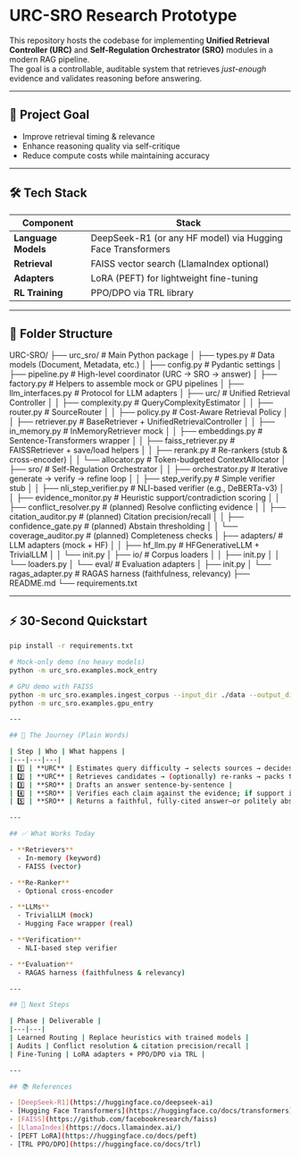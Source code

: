 # URC-SRO Research Prototype

This repository hosts the codebase for implementing **Unified Retrieval Controller (URC)** and **Self-Regulation Orchestrator (SRO)** modules in a modern RAG pipeline.  
The goal is a controllable, auditable system that retrieves *just-enough* evidence and validates reasoning before answering.

---

## 📌 Project Goal
- Improve retrieval timing & relevance  
- Enhance reasoning quality via self-critique  
- Reduce compute costs while maintaining accuracy

---

## 🛠 Tech Stack
| Component | Stack |
|---|---|
| **Language Models** | DeepSeek-R1 (or any HF model) via Hugging Face Transformers |
| **Retrieval** | FAISS vector search (LlamaIndex optional) |
| **Adapters** | LoRA (PEFT) for lightweight fine-tuning |
| **RL Training** | PPO/DPO via TRL library |

---

## 📂 Folder Structure
URC-SRO/
├── urc_sro/                     # Main Python package
│   ├── types.py                 # Data models (Document, Metadata, etc.)
│   ├── config.py                # Pydantic settings
│   ├── pipeline.py              # High-level coordinator (URC → SRO → answer)
│   ├── factory.py               # Helpers to assemble mock or GPU pipelines
│   ├── llm_interfaces.py        # Protocol for LLM adapters
│   ├── urc/                     # Unified Retrieval Controller
│   │   ├── complexity.py        # QueryComplexityEstimator
│   │   ├── router.py            # SourceRouter
│   │   ├── policy.py            # Cost-Aware Retrieval Policy
│   │   ├── retriever.py         # BaseRetriever + UnifiedRetrievalController
│   │   ├── in_memory.py         # InMemoryRetriever mock
│   │   ├── embeddings.py        # Sentence-Transformers wrapper
│   │   ├── faiss_retriever.py   # FAISSRetriever + save/load helpers
│   │   ├── rerank.py            # Re-rankers (stub & cross-encoder)
│   │   └── allocator.py         # Token-budgeted ContextAllocator
│   ├── sro/                     # Self-Regulation Orchestrator
│   │   ├── orchestrator.py      # Iterative generate → verify → refine loop
│   │   ├── step_verify.py       # Simple verifier stub
│   │   ├── nli_step_verifier.py # NLI-based verifier (e.g., DeBERTa-v3)
│   │   ├── evidence_monitor.py  # Heuristic support/contradiction scoring
│   │   ├── conflict_resolver.py # (planned) Resolve conflicting evidence
│   │   ├── citation_auditor.py  # (planned) Citation precision/recall
│   │   ├── confidence_gate.py   # (planned) Abstain thresholding
│   │   └── coverage_auditor.py  # (planned) Completeness checks
│   ├── adapters/                # LLM adapters (mock + HF)
│   │   ├── hf_llm.py            # HFGenerativeLLM + TrivialLLM
│   │   └── init.py
│   ├── io/                      # Corpus loaders
│   │   ├── init.py
│   │   └── loaders.py
│   └── eval/                    # Evaluation adapters
│       ├── init.py
│       └── ragas_adapter.py     # RAGAS harness (faithfulness, relevancy)
├── README.md
└── requirements.txt


---

## ⚡ 30-Second Quickstart
```bash
pip install -r requirements.txt

# Mock-only demo (no heavy models)
python -m urc_sro.examples.mock_entry

# GPU demo with FAISS
python -m urc_sro.examples.ingest_corpus --input_dir ./data --output_dir ./faiss_store
python -m urc_sro.examples.gpu_entry

---

## 🧭 The Journey (Plain Words)

| Step | Who | What happens |
|---|---|---|
| 1️⃣ | **URC** | Estimates query difficulty → selects sources → decides how many docs to fetch |
| 2️⃣ | **URC** | Retrieves candidates → (optionally) re-ranks → packs them into a token-budgeted context |
| 3️⃣ | **SRO** | Drafts an answer sentence-by-sentence |
| 4️⃣ | **SRO** | Verifies each claim against the evidence; if support is weak, loops back to **URC** for more docs |
| 5️⃣ | **SRO** | Returns a faithful, fully-cited answer—or politely abstains |

---

## ✅ What Works Today

- **Retrievers**  
  - In-memory (keyword)  
  - FAISS (vector)  

- **Re-Ranker**  
  - Optional cross-encoder

- **LLMs**  
  - TrivialLLM (mock)  
  - Hugging Face wrapper (real)

- **Verification**  
  - NLI-based step verifier

- **Evaluation**  
  - RAGAS harness (faithfulness & relevancy)

---

## 🔮 Next Steps

| Phase | Deliverable |
|---|---|
| Learned Routing | Replace heuristics with trained models |
| Audits | Conflict resolution & citation precision/recall |
| Fine-Tuning | LoRA adapters + PPO/DPO via TRL |

---

## 📚 References

- [DeepSeek-R1](https://huggingface.co/deepseek-ai)  
- [Hugging Face Transformers](https://huggingface.co/docs/transformers)  
- [FAISS](https://github.com/facebookresearch/faiss)  
- [LlamaIndex](https://docs.llamaindex.ai/)  
- [PEFT LoRA](https://huggingface.co/docs/peft)  
- [TRL PPO/DPO](https://huggingface.co/docs/trl)